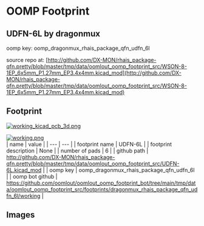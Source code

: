 # OOMP Footprint  
## UDFN-6L  by dragonmux  
  
oomp key: oomp_dragonmux_rhais_package_qfn_udfn_6l  
  
source repo at: [http://github.com/DX-MON/rhais_package-qfn.pretty/blob/master/tmp/data/oomlout_oomp_footprint_src/WSON-8-1EP_6x5mm_P1.27mm_EP3.4x4mm.kicad_mod](http://github.com/DX-MON/rhais_package-qfn.pretty/blob/master/tmp/data/oomlout_oomp_footprint_src/WSON-8-1EP_6x5mm_P1.27mm_EP3.4x4mm.kicad_mod)  
## Footprint  
  
[![working_kicad_pcb_3d.png](working_kicad_pcb_3d_600.png)](working_kicad_pcb_3d.png)  
  
[![working.png](working_600.png)](working.png)  
| name | value | 
| --- | --- | 
| footprint name | UDFN-6L | 
| footprint description | None | 
| number of pads | 6 | 
| github path | http://github.com/DX-MON/rhais_package-qfn.pretty/blob/master/tmp/data/oomlout_oomp_footprint_src/UDFN-6L.kicad_mod | 
| oomp key | oomp_dragonmux_rhais_package_qfn_udfn_6l | 
| oomp bot github | https://github.com/oomlout/oomlout_oomp_footprint_bot/tree/main/tmp/data/oomlout_oomp_footprint_src/footprints/dragonmux_rhais_package_qfn_udfn_6l/working | 
## Images  
